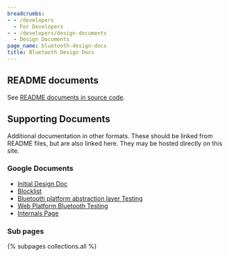 ```yaml
---
breadcrumbs:
- - /developers
  - For Developers
- - /developers/design-documents
  - Design Documents
page_name: bluetooth-design-docs
title: Bluetooth Design Docs
---
```


## README documents

See [README documents in source
code](https://code.google.com/p/chromium/codesearch#search/&q=file:bluetooth.*README&sq=package:chromium&type=cs).

## Supporting Documents

Additional documentation in other formats. These should be linked from README
files, but are also linked here. They may be hosted directly on this site.

### Google Documents

*   [Initial Design
            Doc](https://docs.google.com/document/d/1MBOLc1J09xhmEy9As17Rii4asM7u60LluRIv-OPPARM/edit)
*   [Blocklist](https://docs.google.com/document/d/158gc43rbwXrHbk1lPCBIbImQ8un0IEasIT6oLUSyssw/edit)
*   [Bluetooth platform abstraction layer
            Testing](https://docs.google.com/document/d/1mBipxn1sJu6jMqP0RQZpkYXC1o601bzLCpCxwTA2yGA/edit?usp=sharing)
*   [Web Platform Bluetooth
            Testing](https://docs.google.com/document/d/1Nhv_oVDCodd1pEH_jj9k8gF4rPGb_84VYaZ9IG8M_WY/edit)
*   [Internals
            Page](https://docs.google.com/document/d/1wa96bCrB2Iw7tTI-fWsKmhLB7_ffF12frGIjRvhaj9E/edit)

### Sub pages

{% subpages collections.all %}
